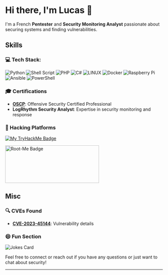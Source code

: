 # Hi there, I'm Lucas 👋

I'm a French **Pentester** and **Security Monitoring Analyst** passionate about securing systems and finding vulnerabilities.

## Skills
### 💻 Tech Stack:
![Python](https://img.shields.io/badge/python-3670A0?style=plastic&logo=python&logoColor=ffdd54) ![Shell Script](https://img.shields.io/badge/shell_script-%23121011.svg?style=plastic&logo=gnu-bash&logoColor=white) ![PHP](https://img.shields.io/badge/php-%23777BB4.svg?style=plastic&logo=php&logoColor=white) ![C#](https://img.shields.io/badge/C%23-239120.svg?style=plastic&logo=c-sharp&logoColor=white)  ![LINUX](https://img.shields.io/badge/Linux-FCC624?style=plastic&logo=linux&logoColor=black) ![Docker](https://img.shields.io/badge/docker-%230db7ed.svg?style=plastic&logo=docker&logoColor=white) ![Raspberry Pi](https://img.shields.io/badge/-RaspberryPi-C51A4A?style=plastic&logo=Raspberry-Pi) ![Ansible](https://img.shields.io/badge/ansible-%231A1918.svg?style=plastic&logo=ansible&logoColor=white) ![PowerShell](https://img.shields.io/badge/PowerShell-%235391FE.svg?style=plastic&logo=powershell&logoColor=white)

### 🎓 Certifications
- [**OSCP**](https://www.credential.net/faf4cd1e-0807-43ef-9a78-66c41bc11f4d#gs.e3con6): Offensive Security Certified Professional
- **LogRhythm Security Analyst**: Expertise in security monitoring and response

### 🎩 Hacking Platforms
[![My TryHackMe Badge](https://tryhackme-badges.s3.amazonaws.com/anonyme928.png)](https://tryhackme.com/p/anonyme928)

<a href="https://www.root-me.org/The-_Crypt0_Seal3r?lang=fr"><img src="https://root-me-badge.cloud.duboc.xyz/storage_clients/aed19309f15c444bae675c53ccd03626/static_badge_light.png" alt="Root-Me Badge" width="300" height="120"></a>

## Misc

### 🔍 CVEs Found
- [**CVE-2023-45144**](https://www.cve.org/CVERecord?id=CVE-2023-45144): Vulnerability details

### 😄 Fun Section

![Jokes Card](https://readme-jokes.vercel.app/api)

Feel free to connect or reach out if you have any questions or just want to chat about security!

---

